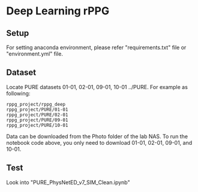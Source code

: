# Deep Learning rPPG
## Setup
For setting anaconda environment, please refer "requirements.txt" file or "environment.yml" file.

## Dataset
Locate PURE datasets 01-01, 02-01, 09-01, 10-01 ../PURE.
For example as following:
```
rppg_project/rppg_deep
rppg_project/PURE/01-01
rppg_project/PURE/02-01
rppg_project/PURE/09-01
rppg_project/PURE/10-01
```

Data can be downloaded from the Photo folder of the lab NAS. 
To run the notebook code above, you only need to download 01-01, 02-01, 09-01, and 10-01.

## Test
Look into "PURE_PhysNetED_v7_SIM_Clean.ipynb"
